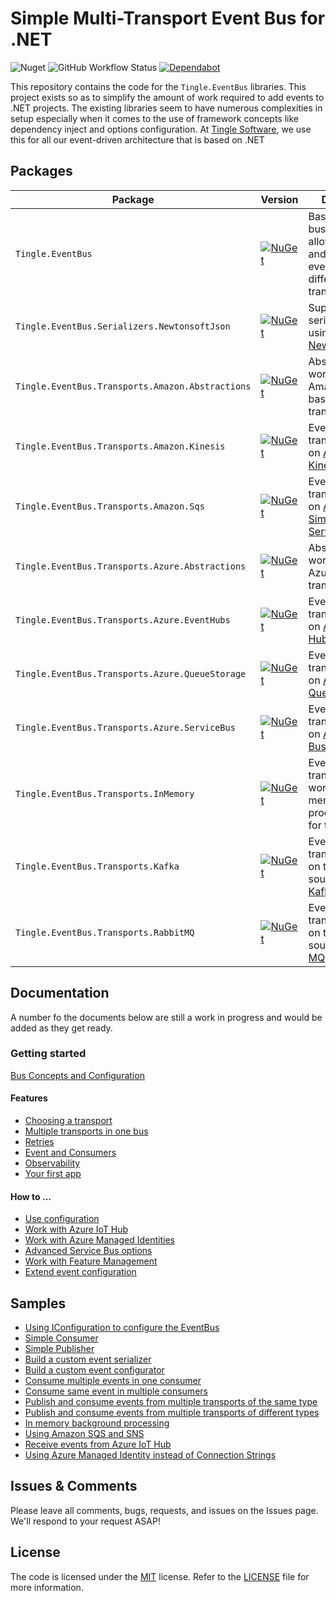# Simple Multi-Transport Event Bus for .NET

![Nuget](https://img.shields.io/nuget/dt/Tingle.EventBus)
![GitHub Workflow Status](https://img.shields.io/github/workflow/status/tinglesoftware/eventbus/Build%20and%20Publish?style=flat-square)
[![Dependabot](https://badgen.net/badge/Dependabot/enabled/green?icon=dependabot)](https://dependabot.com/)

This repository contains the code for the `Tingle.EventBus` libraries. This project exists so as to simplify the amount of work required to add events to .NET projects. The existing libraries seem to have numerous complexities in setup especially when it comes to the use of framework concepts like dependency inject and options configuration. At [Tingle Software](https://tingle.software), we use this for all our event-driven architecture that is based on .NET

## Packages

|Package|Version|Description|
|--|--|--|
|`Tingle.EventBus`|[![NuGet](https://img.shields.io/nuget/v/Tingle.EventBus.svg)](https://www.nuget.org/packages/Tingle.EventBus/)|Base of the event bus library to allow you publish and consume events from different transports.|
|`Tingle.EventBus.Serializers.NewtonsoftJson`|[![NuGet](https://img.shields.io/nuget/v/Tingle.EventBus.Serializers.NewtonsoftJson.svg)](https://www.nuget.org/packages/Tingle.EventBus.Serializers.NewtonsoftJson/)|Support for serializing events using [Newtonsoft.Json](https://www.nuget.org/packages/Newtonsoft.Json/).|
|`Tingle.EventBus.Transports.Amazon.Abstractions`|[![NuGet](https://img.shields.io/nuget/v/Tingle.EventBus.Transports.Amazon.Abstractions.svg)](https://www.nuget.org/packages/Tingle.EventBus.Transports.Amazon.Abstractions/)|Abstractions for working with Amazon (AWS) based transports.|
|`Tingle.EventBus.Transports.Amazon.Kinesis`|[![NuGet](https://img.shields.io/nuget/v/Tingle.EventBus.Transports.Amazon.Kinesis.svg)](https://www.nuget.org/packages/Tingle.EventBus.Transports.Amazon.Kinesis/)|Event bus transport based on [Amazon Kinesis](https://aws.amazon.com/kinesis/).|
|`Tingle.EventBus.Transports.Amazon.Sqs`|[![NuGet](https://img.shields.io/nuget/v/Tingle.EventBus.Transports.Amazon.Sqs.svg)](https://www.nuget.org/packages/Tingle.EventBus.Transports.Amazon.Sqs/)|Event bus transport based on [Amazon Simple Queue Service](https://aws.amazon.com/sqs/).|
|`Tingle.EventBus.Transports.Azure.Abstractions`|[![NuGet](https://img.shields.io/nuget/v/Tingle.EventBus.Transports.Azure.Abstractions.svg)](https://www.nuget.org/packages/Tingle.EventBus.Transports.Azure.Abstractions/)|Abstractions for working with Azure based transports.|
|`Tingle.EventBus.Transports.Azure.EventHubs`|[![NuGet](https://img.shields.io/nuget/v/Tingle.EventBus.Transports.Azure.EventHubs.svg)](https://www.nuget.org/packages/Tingle.EventBus.Transports.Azure.EventHubs/)|Event bus transport based on [Azure Event Hubs](https://azure.microsoft.com/en-us/services/event-hubs/).|
|`Tingle.EventBus.Transports.Azure.QueueStorage`|[![NuGet](https://img.shields.io/nuget/v/Tingle.EventBus.Transports.Azure.QueueStorage.svg)](https://www.nuget.org/packages/Tingle.EventBus.Transports.Azure.QueueStorage/)|Event bus transport based on [Azure Storage Queues](https://azure.microsoft.com/en-us/services/storage/queues/).|
|`Tingle.EventBus.Transports.Azure.ServiceBus`|[![NuGet](https://img.shields.io/nuget/v/Tingle.EventBus.Transports.Azure.ServiceBus.svg)](https://www.nuget.org/packages/Tingle.EventBus.Transports.Azure.ServiceBus/)|Event bus transport based on [Azure Service Bus](https://azure.microsoft.com/en-us/services/service-bus/).|
|`Tingle.EventBus.Transports.InMemory`|[![NuGet](https://img.shields.io/nuget/v/Tingle.EventBus.Transports.InMemory.svg)](https://www.nuget.org/packages/Tingle.EventBus.Transports.InMemory/)|Event bus transport that works only in memory and in process, useful for testing.|
|`Tingle.EventBus.Transports.Kafka`|[![NuGet](https://img.shields.io/nuget/v/Tingle.EventBus.Transports.Kafka.svg)](https://www.nuget.org/packages/Tingle.EventBus.Transports.Kafka/)|Event bus transport based on the open source [Apache Kafka](https://kafka.apache.org/) platform.|
|`Tingle.EventBus.Transports.RabbitMQ`|[![NuGet](https://img.shields.io/nuget/v/Tingle.EventBus.Transports.RabbitMQ.svg)](https://www.nuget.org/packages/Tingle.EventBus.Transports.RabbitMQ/)|Event bus transport based on the open source [Rabbit MQ](https://www.rabbitmq.com/) broker.|

## Documentation

A number fo the documents below are still a work in progress and would be added as they get ready.

### Getting started

[Bus Concepts and Configuration](docs/bus-concepts-and-configuration.md)

#### Features

* [Choosing a transport](docs/transport-selection.md)
* [Multiple transports in one bus](docs/multi-transport-one-bus.md)
* [Retries](docs/retries.md)
* [Event and Consumers](docs/events-and-consumers.md)
* [Observability](docs/observability.md)
* [Your first app](docs/your-first-app.md)

#### How to ...

* [Use configuration](docs/work-configuration.md)
* [Work with Azure IoT Hub](docs/work-with-azure-iot-hub.md)
* [Work with Azure Managed Identities](docs/work-with-azure-managed-identities.md)
* [Advanced Service Bus options](docs/advanced-service-bus-options.md)
* [Work with Feature Management](docs/work-with-feature-management.md)
* [Extend event configuration](docs/extend-event-configuration.md)

## Samples

* [Using IConfiguration to configure the EventBus](./samples/ConfigSample)
* [Simple Consumer](./samples/SimpleConsumer)
* [Simple Publisher](./samples/SimplePublisher)
* [Build a custom event serializer](./samples/CustomEventSerializer)
* [Build a custom event configurator](./samples/CustomEventConfigurator)
* [Consume multiple events in one consumer](./samples/MultiEventsConsumer)
* [Consume same event in multiple consumers](./samples/MultipleConsumers)
* [Publish and consume events from multiple transports of the same type](./samples/MultipleSimilarTransports)
* [Publish and consume events from multiple transports of different types](./samples/MultipleDifferentTransports)
* [In memory background processing](./samples/InMemoryBackgroundProcessing)
* [Using Amazon SQS and SNS](./samples/AmazonSqsAndSns)
* [Receive events from Azure IoT Hub](./samples/AzureIotHub)
* [Using Azure Managed Identity instead of Connection Strings](./samples/AzureManagedIdentity)

## Issues &amp; Comments

Please leave all comments, bugs, requests, and issues on the Issues page. We'll respond to your request ASAP!

## License

The code is licensed under the [MIT](http://www.opensource.org/licenses/mit-license.php "Read more about the MIT license form") license. Refer to the [LICENSE](./LICENSE) file for more information.
